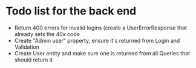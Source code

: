 # Todo list for the back end

* Return 400 errors for invalid logins (create a UserErrorResponse that already sets the 40x code
* Create "Admin user" property, ensure it's returned from Login and Validation
* Create User entity and make sure one is returned from all Queries that should return it